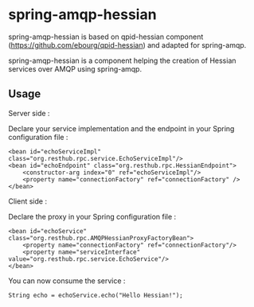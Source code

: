 spring-amqp-hessian
===================

spring-amqp-hessian is based on qpid-hessian component (https://github.com/ebourg/qpid-hessian)
and adapted for spring-amqp.

spring-amqp-hessian is a component helping the creation of Hessian services over AMQP
using spring-amqp.


Usage
-----

Server side :

Declare your service implementation and the endpoint in your Spring configuration file :

    <bean id="echoServiceImpl" class="org.resthub.rpc.service.EchoServiceImpl"/>
    <bean id="echoEndpoint" class="org.resthub.rpc.HessianEndpoint">
        <constructor-arg index="0" ref="echoServiceImpl"/>
        <property name="connectionFactory" ref="connectionFactory" />
    </bean>

Client side :

Declare the proxy in your Spring configuration file :

    <bean id="echoService" class="org.resthub.rpc.AMQPHessianProxyFactoryBean">
        <property name="connectionFactory" ref="connectionFactory"/>
        <property name="serviceInterface" value="org.resthub.rpc.service.EchoService"/>
    </bean>

You can now consume the service :

    String echo = echoService.echo("Hello Hessian!");
